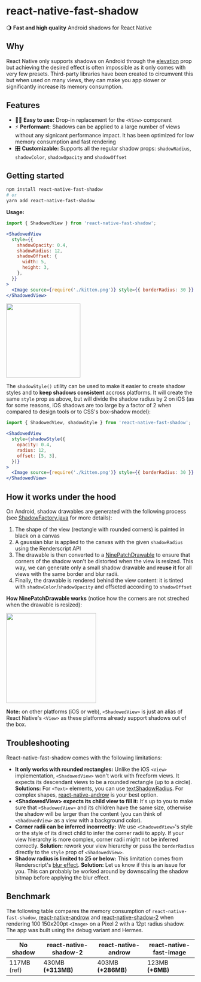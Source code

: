 # react-native-fast-shadow

🌖 **Fast and high quality** Android shadows for React Native

## Why

React Native only supports shadows on Android through the [elevation](https://reactnative.dev/docs/view-style-props#elevation-android) prop but achieving the desired effect is often impossible as it only comes with very few presets. Third-party libraries have been created to circumvent this but when used on many views, they can make you app slower or significantly increase its memory consumption.

## Features
* 💆‍♀️ **Easy to use:** Drop-in replacement for the `<View>` component
* ⚡️ **Performant:** Shadows can be applied to a large number of views without any signicant performance impact. It has been optimized for low memory consumption and fast rendering
* 🎛 **Customizable:** Supports all the regular shadow props: `shadowRadius`, `shadowColor`, `shadowOpacity` and `shadowOffset`

## Getting started

```sh
npm install react-native-fast-shadow
# or
yarn add react-native-fast-shadow
```

**Usage:**

```jsx
import { ShadowedView } from 'react-native-fast-shadow';

<ShadowedView
  style={{
    shadowOpacity: 0.4,
    shadowRadius: 12,
    shadowOffset: {
      width: 5,
      height: 3,
    },
  }}
>
  <Image source={require('./kitten.png')} style={{ borderRadius: 30 }} />
</ShadowedView>
```

<img width="198" src="https://user-images.githubusercontent.com/20420653/197513322-81c46d07-2f44-463b-86ef-86a4ad856146.png">

The `shadowStyle()` utility can be used to make it easier to create shadow styles and to **keep shadows consistent** accross platforms.
It will create the same `style` prop as above, but will divide the shadow radius by 2 on iOS (as for some reasons, iOS shadows are too large by a factor of 2 when compared to design tools or to CSS's box-shadow model):

```jsx
import { ShadowedView, shadowStyle } from 'react-native-fast-shadow';

<ShadowedView
  style={shadowStyle({
    opacity: 0.4,
    radius: 12,
    offset: [5, 3],
  })}
>
  <Image source={require('./kitten.png')} style={{ borderRadius: 30 }} />
</ShadowedView>
```
 
## How it works under the hood

On Android, shadow drawables are generated with the following process (see [ShadowFactory.java](https://github.com/alan-eu/react-native-fast-shadow/blob/main/android/src/main/java/com/reactnativefastshadow/ShadowFactory.java) for more details):
1. The shape of the view (rectangle with rounded corners) is painted in black on a canvas
2. A gaussian blur is applied to the canvas with the given `shadowRadius` using the Renderscript API
3. The drawable is then converted to a [NinePatchDrawable](https://developer.android.com/reference/android/graphics/drawable/NinePatchDrawable) to ensure that corners of the shadow won't be distorted when the view is resized. This way, we can generate only a small shadow drawable and **reuse it** for all views with the same border and blur radii.
4. Finally, the drawable is rendered behind the view content: it is tinted with `shadowColor`/`shadowOpacity` and offseted according to `shadowOffset` 

**How NinePatchDrawable works** (notice how the corners are not streched when the drawable is resized):

<img width="240" src="https://user-images.githubusercontent.com/20420653/197518195-2e13d80e-2a24-4e1c-ae53-444306733c83.gif">

**Note:** on other platforms (iOS or web), `<ShadowedView>` is just an alias of React Native's `<View>` as these platforms already support shadows out of the box.

## Troubleshooting

React-native-fast-shadow comes with the following limitations:
* **It only works with rounded rectangles:** Unlike the iOS `<View>` implementation, `<ShadowedView>` won't work with freeform views. It expects its descendant views to be a rounded rectangle (up to a circle). **Solutions:** For `<Text>` elements, you can use [textShadowRadius](https://reactnative.dev/docs/text-style-props.html#textshadowradius). For complex shapes, [react-native-androw](https://github.com/folofse/androw) is your best option.
* **\<ShadowedView\> expects its child view to fill it:** It's up to you to make sure that `<ShadowedView>` and its children have the same size, otherwise the shadow will be larger than the content (you can think of `<ShadowedView>` as a view with a background color).
* **Corner radii can be inferred incorrectly:** We use `<ShadowedView>`'s style or the style of its direct child to infer the corner radii to apply. If your view hierarchy is more complex, corner radii might not be inferred correctly. **Solution:** rework your view hierarchy or pass the `borderRadius` directly to the `style` prop of `<ShadowedView>`.
* **Shadow radius is limited to 25 or below:** This limitation comes from Renderscript's [blur effect](https://developer.android.com/reference/android/renderscript/ScriptIntrinsicBlur). **Solution:** Let us know if this is an issue for you. This can probably be worked around by downscaling the shadow bitmap before applying the blur effect.

## Benchmark

The following table compares the memory consumption of `react-native-fast-shadow`, [react-native-androw](https://github.com/folofse/androw) and [react-native-shadow-2](https://github.com/SrBrahma/react-native-shadow-2) when rendering 100 150x200pt `<Image>` on a Pixel 2 with a 12pt radius shadow. The app was built using the debug variant and Hermes.

| No shadow | react-native-shadow-2 | react-native-androw | react-native-fast-image |
|-|-|-|-|
| 117MB (ref) | 430MB **(+313MB)** | 403MB **(+286MB)** | 123MB **(+6MB)** |

